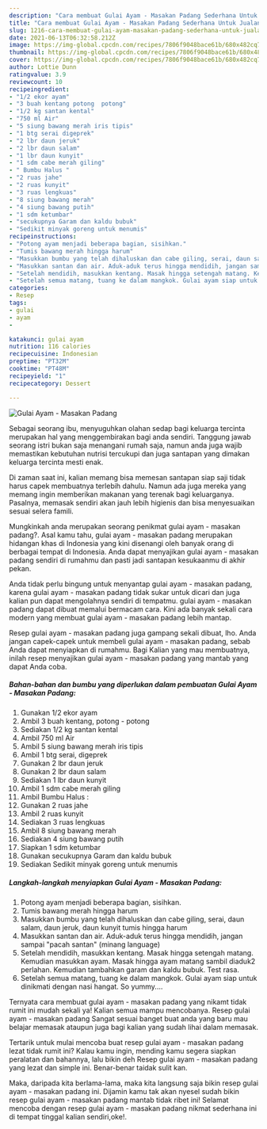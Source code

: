 ```yaml
---
description: "Cara membuat Gulai Ayam - Masakan Padang Sederhana Untuk Jualan"
title: "Cara membuat Gulai Ayam - Masakan Padang Sederhana Untuk Jualan"
slug: 1216-cara-membuat-gulai-ayam-masakan-padang-sederhana-untuk-jualan
date: 2021-06-13T06:32:58.212Z
image: https://img-global.cpcdn.com/recipes/7806f9048bace61b/680x482cq70/gulai-ayam-masakan-padang-foto-resep-utama.jpg
thumbnail: https://img-global.cpcdn.com/recipes/7806f9048bace61b/680x482cq70/gulai-ayam-masakan-padang-foto-resep-utama.jpg
cover: https://img-global.cpcdn.com/recipes/7806f9048bace61b/680x482cq70/gulai-ayam-masakan-padang-foto-resep-utama.jpg
author: Lottie Dunn
ratingvalue: 3.9
reviewcount: 10
recipeingredient:
- "1/2 ekor ayam"
- "3 buah kentang potong  potong"
- "1/2 kg santan kental"
- "750 ml Air"
- "5 siung bawang merah iris tipis"
- "1 btg serai digeprek"
- "2 lbr daun jeruk"
- "2 lbr daun salam"
- "1 lbr daun kunyit"
- "1 sdm cabe merah giling"
- " Bumbu Halus "
- "2 ruas jahe"
- "2 ruas kunyit"
- "3 ruas lengkuas"
- "8 siung bawang merah"
- "4 siung bawang putih"
- "1 sdm ketumbar"
- "secukupnya Garam dan kaldu bubuk"
- "Sedikit minyak goreng untuk menumis"
recipeinstructions:
- "Potong ayam menjadi beberapa bagian, sisihkan."
- "Tumis bawang merah hingga harum"
- "Masukkan bumbu yang telah dihaluskan dan cabe giling, serai, daun salam, daun jeruk, daun kunyit tumis hingga harum"
- "Masukkan santan dan air. Aduk-aduk terus hingga mendidih, jangan sampai &#34;pacah santan&#34; (minang language)"
- "Setelah mendidih, masukkan kentang. Masak hingga setengah matang. Kemudian masukkan ayam. Masak hingga ayam matang sambil diaduk2 perlahan. Kemudian tambahkan garam dan kaldu bubuk. Test rasa."
- "Setelah semua matang, tuang ke dalam mangkok. Gulai ayam siap untuk dinikmati dengan nasi hangat. So yummy...."
categories:
- Resep
tags:
- gulai
- ayam
- 

katakunci: gulai ayam  
nutrition: 116 calories
recipecuisine: Indonesian
preptime: "PT32M"
cooktime: "PT48M"
recipeyield: "1"
recipecategory: Dessert

---
```



![Gulai Ayam - Masakan Padang](https://img-global.cpcdn.com/recipes/7806f9048bace61b/680x482cq70/gulai-ayam-masakan-padang-foto-resep-utama.jpg)

Sebagai seorang ibu, menyuguhkan olahan sedap bagi keluarga tercinta merupakan hal yang menggembirakan bagi anda sendiri. Tanggung jawab seorang istri bukan saja menangani rumah saja, namun anda juga wajib memastikan kebutuhan nutrisi tercukupi dan juga santapan yang dimakan keluarga tercinta mesti enak.

Di zaman  saat ini, kalian memang bisa memesan santapan siap saji tidak harus capek membuatnya terlebih dahulu. Namun ada juga mereka yang memang ingin memberikan makanan yang terenak bagi keluarganya. Pasalnya, memasak sendiri akan jauh lebih higienis dan bisa menyesuaikan sesuai selera famili. 



Mungkinkah anda merupakan seorang penikmat gulai ayam - masakan padang?. Asal kamu tahu, gulai ayam - masakan padang merupakan hidangan khas di Indonesia yang kini disenangi oleh banyak orang di berbagai tempat di Indonesia. Anda dapat menyajikan gulai ayam - masakan padang sendiri di rumahmu dan pasti jadi santapan kesukaanmu di akhir pekan.

Anda tidak perlu bingung untuk menyantap gulai ayam - masakan padang, karena gulai ayam - masakan padang tidak sukar untuk dicari dan juga kalian pun dapat mengolahnya sendiri di tempatmu. gulai ayam - masakan padang dapat dibuat memalui bermacam cara. Kini ada banyak sekali cara modern yang membuat gulai ayam - masakan padang lebih mantap.

Resep gulai ayam - masakan padang juga gampang sekali dibuat, lho. Anda jangan capek-capek untuk membeli gulai ayam - masakan padang, sebab Anda dapat menyiapkan di rumahmu. Bagi Kalian yang mau membuatnya, inilah resep menyajikan gulai ayam - masakan padang yang mantab yang dapat Anda coba.

<!--inarticleads1-->

##### Bahan-bahan dan bumbu yang diperlukan dalam pembuatan Gulai Ayam - Masakan Padang:

1. Gunakan 1/2 ekor ayam
1. Ambil 3 buah kentang, potong - potong
1. Sediakan 1/2 kg santan kental
1. Ambil 750 ml Air
1. Ambil 5 siung bawang merah iris tipis
1. Ambil 1 btg serai, digeprek
1. Gunakan 2 lbr daun jeruk
1. Gunakan 2 lbr daun salam
1. Sediakan 1 lbr daun kunyit
1. Ambil 1 sdm cabe merah giling
1. Ambil  Bumbu Halus :
1. Gunakan 2 ruas jahe
1. Ambil 2 ruas kunyit
1. Sediakan 3 ruas lengkuas
1. Ambil 8 siung bawang merah
1. Sediakan 4 siung bawang putih
1. Siapkan 1 sdm ketumbar
1. Gunakan secukupnya Garam dan kaldu bubuk
1. Sediakan Sedikit minyak goreng untuk menumis




<!--inarticleads2-->

##### Langkah-langkah menyiapkan Gulai Ayam - Masakan Padang:

1. Potong ayam menjadi beberapa bagian, sisihkan.
1. Tumis bawang merah hingga harum
1. Masukkan bumbu yang telah dihaluskan dan cabe giling, serai, daun salam, daun jeruk, daun kunyit tumis hingga harum
1. Masukkan santan dan air. Aduk-aduk terus hingga mendidih, jangan sampai &#34;pacah santan&#34; (minang language)
1. Setelah mendidih, masukkan kentang. Masak hingga setengah matang. Kemudian masukkan ayam. Masak hingga ayam matang sambil diaduk2 perlahan. Kemudian tambahkan garam dan kaldu bubuk. Test rasa.
1. Setelah semua matang, tuang ke dalam mangkok. Gulai ayam siap untuk dinikmati dengan nasi hangat. So yummy....




Ternyata cara membuat gulai ayam - masakan padang yang nikamt tidak rumit ini mudah sekali ya! Kalian semua mampu mencobanya. Resep gulai ayam - masakan padang Sangat sesuai banget buat anda yang baru mau belajar memasak ataupun juga bagi kalian yang sudah lihai dalam memasak.

Tertarik untuk mulai mencoba buat resep gulai ayam - masakan padang lezat tidak rumit ini? Kalau kamu ingin, mending kamu segera siapkan peralatan dan bahannya, lalu bikin deh Resep gulai ayam - masakan padang yang lezat dan simple ini. Benar-benar taidak sulit kan. 

Maka, daripada kita berlama-lama, maka kita langsung saja bikin resep gulai ayam - masakan padang ini. Dijamin kamu tak akan nyesel sudah bikin resep gulai ayam - masakan padang mantab tidak ribet ini! Selamat mencoba dengan resep gulai ayam - masakan padang nikmat sederhana ini di tempat tinggal kalian sendiri,oke!.

